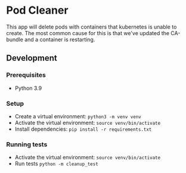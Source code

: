 # Pod Cleaner

This app will delete pods with containers that kubernetes is unable to create. The most common cause for this is that we've updated the CA-bundle and a container is restarting.

## Development

### Prerequisites

* Python 3.9

### Setup

* Create a virtual environment: `python3 -m venv venv`
* Activate the virtual environment: `source venv/bin/activate`
* Install dependencies: `pip install -r requirements.txt`

### Running tests

* Activate the virtual environment: `source venv/bin/activate`
* Run tests `python -m cleanup_test`
